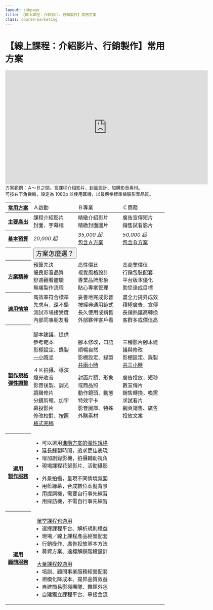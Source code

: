 ```yaml
---
layout: subpage
title: 【線上課程：介紹影片、行銷製作】常用方案
class: course-marketing
---
```


# 【線上課程：介紹影片、行銷製作】常用方案


<p class="video-iframe"><iframe width="640" height="360" src="https://www.youtube.com/embed/9iYhUHf3a3w?rel=0&amp;showinfo=0" frameborder="0" 
	allow="autoplay; encrypted-media" allowfullscreen></iframe>
	方案範例：Ａ～Ｂ之間。含課程介紹影片、封面設計、加購影音素材。<br/>
	可按右下角齒輪，設定為 1080p 並使用耳機，以最嚴格標準檢驗影音品質。</p>

<table class="table table-bordered plan-features">
	<colgroup>
		<col span="1" width="16%">
		<col span="1" width="28%" class="bg-light-green">
		<col span="1" width="28%" class="bg-light-yellow">
		<col span="1" width="28%" class="bg-light-red">
	</colgroup>
	<thead>
		<tr class="plans">
			<th>
				<a href="javascript:void(0);" class="tooltip-text" data-placement="right" data-toggle="tooltip" 
				title="可按需求客製，先選擇初步方案，再向上增加預算與服務。">
				常用方案</a>
			</th>
			<td class="bg-green"	><span class="tx-lg">Ａ啟動</span></td>
			<td class="bg-yellow"	><span class="tx-lg">Ｂ專業</span></td>
			<td class="bg-red"		><span class="tx-lg">Ｃ商務</span></td>
			<!--	<th>Ｃ商務</th> -->
		</tr>
	</thead>
	<tbody>
		<tr class="finish tb-md">
			<th>
				<a href="javascript:void(0);" class="tooltip-text" data-placement="right" data-toggle="tooltip" 
				title="方案中的最重要產出目標，您將會收到相關的完稿檔案。">
				主要產出</a>
			</th>
			<td>課程介紹影片<br/>封面、字幕檔</td>
			<td>精緻介紹影片<br/>精緻封面圖片</td>
			<td>廣告宣傳短片<br/>銷售試看影片</td>
		</tr>
		<tr class="prices">
			<th>
				<a href="javascript:void(0);" class="tooltip-text" data-placement="right" data-toggle="tooltip" 
				title="以 1,000 元為單位設定預算，將用於提昇規格品質數量、追加選用服務、應變修改彈性。">
				基本預算</a>
			</th>
			<td><em><span class="tx-lg">20,000</span> 起</em></td>
			<td><em><span class="tx-lg">35,000</span> 起</em><br/><ins>包含Ａ方案</ins></td>
			<td><em><span class="tx-lg">50,000</span> 起</em><br/><ins>包含Ｂ方案</ins></td>
		</tr>
		<tr class="plan-choice hidden pd-x-12">
			<th></th>
			<td colspan="3" class="bg-light-yellow">
				<button class="btn btn-info btn-block" type="submit" style="font:20px bold;" onclick="$('.plan-choice').toggleClass('hidden');">方案怎麼選？</button>
			</td>
		</tr>
		<tr class="spirit plan-choice tb-md">
			<th>
				<a href="javascript:void(0);" class="tooltip-text" data-placement="right" data-toggle="tooltip" 
				title="我們在各階方案中，設定不同製作目標，積極為您以及觀眾，創造以下主要價值。">
				方案精神</a>
			</th>
			<td class="bg-green"	>預算先決<br  />優良影音品質<br/>舒適觀看體驗<br/>無痛製作流程<br/></td>
			<td class="bg-yellow"	>高性價比<br  />視覺風格設計<br/>專業品牌形象<br/>貼心專案管理<br/></td>
			<td class="bg-red"		>高商業價值<br/>行銷包裝配套<br/>平台版本優化<br/>助您達成目標<br/></td>
			<!-- <td>顧問工作會議<br/>協同創作內容<br/>規劃應用流程<br/></td> -->
		</tr>
		<tr class="scenario plan-choice tb-md">
			<th>
				<a href="javascript:void(0);" class="tooltip-text" data-placement="right" data-toggle="tooltip" 
				title="考慮您的需求情境，如果大致符合「其中任何一項」描述，該方案很可能就是您的最佳選擇。">
				適用情境</a>
			</th>
			<td class="bg-green"	>高效率符合標準<br/>先求有，還不錯<br/>測試市場接受度<br/>內部同事朋友看<br/></td>
			<td class="bg-yellow"	>妥善地完成影音<br/>按經典通用範式<br/>長久使用或銷售<br/>外部夥伴客戶看<br/></td>
			<td class="bg-red"		>盡全力提昇成效<br/>積極廣告、宣傳<br/>長銷熱議高轉換<br/>客群多或價值高<br/></td>
		</tr>
		<tr class="features pd-0">
			<th>
				<a href="javascript:void(0);" class="tooltip-text" data-placement="right" data-toggle="tooltip" 
				title="基本預算即可使用所有規格項目，BOOKSHOW 會視總預算與專案需求，彈性調整規格品質或數量。">
				製作規格</a><br/>
				<a href="javascript:void(0);" class="tooltip-text" data-placement="right" data-toggle="tooltip" 
				title="當然您也可以提出「比較重視、可以刪減」的項目，讓預算更準確分配到刀口上。">
				彈性調整</a>
			</th>
			<td>
				<p>
					腳本建議，提供參考範本<br/>
					影棚設定、錄製<ins>一小時半</ins>
				</p>
				<p>
					４Ｋ拍攝、導演燈光收音<br/>
					影音後製、調光調聲修片<br/>
					分鏡剪輯、加字幕投影片<br/>
					修改校對、<a href="#" class="tooltip-text" data-placement="right" data-toggle="tooltip" 
					title="預設通用影片格式：*.mp4 / Full HD 1920x1080p H.264 AVC / 2ch 48kHz 16-bit aac">按照格式完稿</a>
				</p>
			</td>
			<td>
				<p>
					腳本修改，口語順暢自然<br/>
					影棚設定、錄製<ins>共兩小時</ins>
				</p>
				<p>
					封面片頭、形象或商品照<br/>
					動作鏡頭、動態特效字卡<br/>
					影音圖庫、特殊外購素材<br/>
				</p>
			</td>
			<td>
				<p>
					三種影片腳本建議與修改<br/>
					影棚設定、錄製<ins>共三小時</ins>
				</p>
				<p>
					廣告投放，短秒數宣傳片<br/>
					銷售轉換，喚需求試看片<br/>
					網頁銷售、廣告投放文案<br/>
				</p>
			</td>
		</tr>
<!--
		<tr class="sm">
			<th><a href="#" class="tooltip-text" data-placement="right" data-toggle="tooltip" title="工具提示文字">
				製作流程</a>
			</th>
			<td><a href="#">Ａ方案製作流程</a></td>	
			<td><a href="#">Ｂ方案製作流程</a></td>	
			<td><a href="#">Ｃ方案製作流程</a></td>	
		</tr>
-->
		<tr class="opt-srv pd-0" >
			<th>
				選用<br/><a href="javascript:void(0);" class="tooltip-text" data-placement="right" data-toggle="tooltip" 
				title="以下僅列出較常見的項目，其它需求歡迎直接洽詢。">
				製作服務</a>
			</th>
			<td colspan="3" class="clearfix">
				<ul class="fl-left">
					<li>可以選用<ins>進階方案的彈性規格</ins></li>
					<li>延長錄製時間，追求更佳表現</li>
					<li>增加副錄影機，拍攝輔助視角</li>
					<li>現場課程花絮影片、活動攝影</li>
				</ul>
				<ul class="fl-left">
					<li>外景拍攝，呈現不同情境氛圍</li>
					<li>用藍綠幕，合成數位虛擬背景</li>
					<li>用提詞機，需要自行事先練習</li>
					<li>用採訪機，不需自行事先練習</li>
				</ul>
			</td>	
		</tr>
		<tr class="opt-srv pd-0" >
			<th>
				選用<br/><a href="javascript:void(0);" class="tooltip-text" data-placement="right" data-toggle="tooltip" 
				title="以下僅列出較常見的項目，其它需求歡迎直接洽詢。">
				顧問服務</a>
			</th>
			<td colspan="3" class="clearfix">
				<ul class="fl-left">
					<ins style="margin-left:-1em;">單堂課程也適用</ins><br/>
					<li>選擇課程平台、解析規則權益</li>
					<li>現場／線上課程產品經營配套</li>
					<li>行銷操作、廣告投放基本方法</li>
					<li>募資方案、達標解鎖階段設計</li>
				</ul>
				<ul class="fl-left">
					<ins style="margin-left:-1em;">大量課程較適用</ins><br/>
					<li>培訓、顧問事業服務經營配套</li>
					<li>規模化降成本、提昇品質效益</li>
					<li>自建簡易影棚團隊、難題外包</li>
					<li>自建獨立課程平台、串接金流</li>
				</ul>
			</td>	
		</tr>
	</tbody>
</table>


<script>
$(function () {
  $('[data-toggle="tooltip"]').tooltip()
});
$('.plan-choice').toggleClass('hidden');
</script>



<!--

### 這是 h3

<p class="video-iframe"><iframe width="640" height="360" src="https://www.youtube.com/embed/9iYhUHf3a3w?rel=0&amp;showinfo=0" frameborder="0" allow="autoplay; encrypted-media" allowfullscreen></iframe>方案範例：課程介紹影片、課程封面視覺、外購影音素材<br/>可按右下角齒輪，設定為 1080p 並使用耳機，以最嚴格標準檢驗影音品質</p>

#### 這是 h4

內文就這麼大

-	一二三四 
-	一二三四 
-	{:.multiline}
	**第一行要粗體**  
	第二行普通文字
-	三二三四
-	四二三四
-	 {:.multiline}  
	**五二三四**  
	六二三四  

七[連結][]四
八[再連](http://bookshow.tw/2)四

[連結]: http://bookshow.tw/1



*一星斜體 em*  
**二星粗體 strong**  
***三星粗斜體 strong em***

-->
